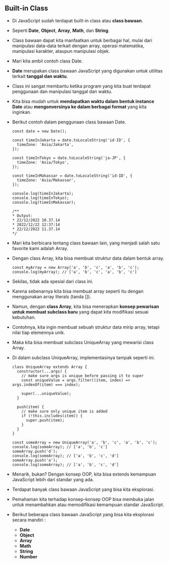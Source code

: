 ## Built-in Class

- Di JavaScript sudah terdapat built-in class atau **class bawaan**.
- Seperti **Date**, **Object**, **Array**, **Math**, dan **String**.
- Class bawaan dapat kita manfaatkan untuk berbagai hal, mulai dari manipulasi data-data terkait dengan array, operasi matematika, manipulasi karakter, ataupun manipulasi objek.
- Mari kita ambil contoh class Date.
- **Date** merupakan class bawaan JavaScript yang digunakan untuk utilitas terkait **tanggal dan waktu**.
- Class ini sangat membantu ketika program yang kita buat terdapat penggunaan dan manipulasi tanggal dan waktu.
- Kita bisa mudah untuk **mendapatkan waktu dalam bentuk instance Date** atau **mengonversinya ke dalam berbagai format** yang kita inginkan.
- Berikut contoh dalam penggunaan class bawaan Date.

  ```
  const date = new Date();

  const timeInJakarta = date.toLocaleString('id-ID', {
    timeZone: 'Asia/Jakarta',
  });

  const timeInTokyo = date.toLocaleString('ja-JP', {
    timeZone: 'Asia/Tokyo',
  });

  const timeInMakassar = date.toLocaleString('id-ID', {
    timeZone: 'Asia/Makassar',
  });

  console.log(timeInJakarta);
  console.log(timeInTokyo);
  console.log(timeInMakassar);

  /**
  * Output:
  * 22/12/2022 10.37.14
  * 2022/12/22 12:37:14
  * 22/12/2022 11.37.14
  */
  ```

- Mari kita berbicara tentang class bawaan lain, yang menjadi salah satu favorite kami adalah Array.
- Dengan class Array, kita bisa membuat struktur data dalam bentuk array.
  ```
  const myArray = new Array('a', 'b', 'c', 'a', 'b', 'c');
  console.log(myArray); // ['a', 'b', 'c', 'a', 'b', 'c']
  ```
- Sekilas, tidak ada spesial dari class ini.
- Karena sebenarnya kita bisa membuat array seperti itu dengan menggunakan array literals (tanda []).
- Namun, dengan **class Array**, kita bisa menerapkan **konsep pewarisan untuk membuat subclass baru** yang dapat kita modifikasi sesuai kebutuhan.
- Contohnya, kita ingin membuat sebuah struktur data mirip array, tetapi nilai tiap elemennya unik.
- Maka kita bisa membuat subclass UniqueArray yang mewarisi class Array.
- Di dalam subclass UniqueArray, implementasinya tampak seperti ini.

  ```
  class UniqueArray extends Array {
    constructor(...args) {
      // make sure args is unique before passing it to super
      const uniqueValue = args.filter((item, index) => args.indexOf(item) === index);

      super(...uniqueValue);
    }

    push(item) {
      // make sure only unique item is added
      if (!this.includes(item)) {
        super.push(item);
      }
    }
  }

  const someArray = new UniqueArray('a', 'b', 'c', 'a', 'b', 'c');
  console.log(someArray); // ['a', 'b', 'c']
  someArray.push('d');
  console.log(someArray); // ['a', 'b', 'c', 'd']
  someArray.push('a');
  console.log(someArray); // ['a', 'b', 'c', 'd']
  ```

- Menarik, bukan? Dengan konsep OOP, kita bisa extends kemampuan JavaScript lebih dari standar yang ada.
- Terdapat banyak class bawaan JavaScript yang bisa kita eksplorasi.
- Pemahaman kita terhadap konsep-konsep OOP bisa membuka jalan untuk menambahkan atau memodifikasi kemampuan standar JavaScript.
- Berikut beberapa class bawaan JavaScript yang bisa kita eksplorasi secara mandiri :
  - **Date**
  - **Object**
  - **Array**
  - **Math**
  - **String**
  - **Number**

